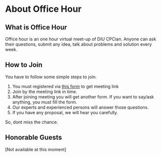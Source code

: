# About Office Hour

## What is Office Hour

Office hour is an one hour virtual meet-up of DIU CPCian. Anyone can ask their questions, submit any idea, talk about problems and solution every week.

## How to Join

You have to follow some simple steps to join.

1. You must registered via [this form](https://forms.gle/1hMo5yojACjuCnHr9) to get meeting link
2. Join by the meeting link in time.
3. After joining meeting you will get another form. If you want to say/ask anything, you must fill the form.
4. Our experts and experienced persons will answer those questions.
5. If you have any proposal, we will hear you carefully.

So, dont miss the chance.

## Honorable Guests

[Not available at this moment]
